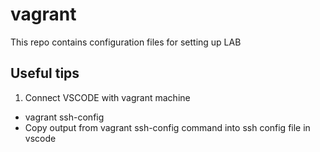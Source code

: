 # vagrant
This repo contains configuration files for setting up LAB

## Useful tips
1. Connect VSCODE with vagrant machine
- vagrant ssh-config
- Copy output from vagrant ssh-config command into ssh config file in vscode